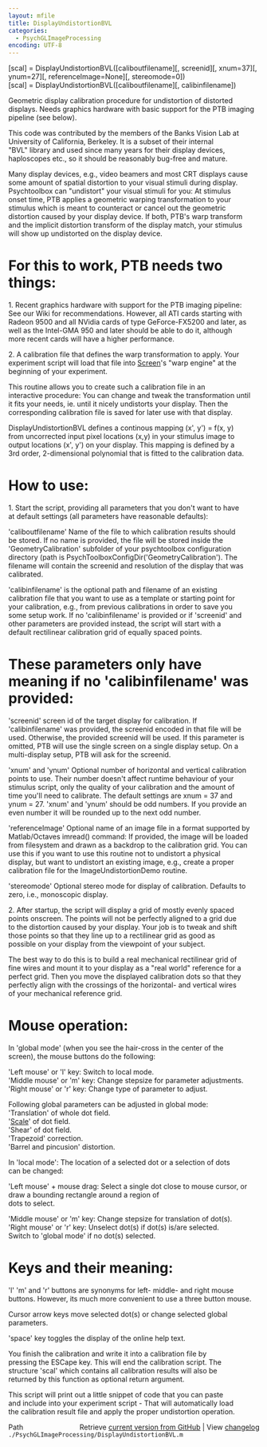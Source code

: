 ```yaml
---
layout: mfile
title: DisplayUndistortionBVL
categories:
  - PsychGLImageProcessing
encoding: UTF-8
---
```


[scal] = DisplayUndistortionBVL([caliboutfilename][, screenid][, xnum=37][, ynum=27][, referenceImage=None][, stereomode=0])  
[scal] = DisplayUndistortionBVL([caliboutfilename][, calibinfilename])  

Geometric display calibration procedure for undistortion of distorted  
displays. Needs graphics hardware with basic support for the PTB imaging  
pipeline (see below).  

This code was contributed by the members of the Banks Vision Lab at  
University of California, Berkeley. It is a subset of their internal  
"BVL" library and used since many years for their display devices,  
haploscopes etc., so it should be reasonably bug-free and mature.  

Many display devices, e.g., video beamers and most CRT displays cause  
some amount of spatial distortion to your visual stimuli during display.  
Psychtoolbox can "undistort" your visual stimuli for you: At stimulus  
onset time, PTB applies a geometric warping transformation to your  
stimulus which is meant to counteract or cancel out the geometric  
distortion caused by your display device. If both, PTB's warp transform  
and the implicit distortion transform of the display match, your stimulus  
will show up undistorted on the display device.  

# For this to work, PTB needs two things:  

1\. Recent graphics hardware with support for the PTB imaging pipeline:  
See our Wiki for recommendations. However, all ATI cards starting with  
Radeon 9500 and all NVidia cards of type GeForce-FX5200 and later, as  
well as the Intel-GMA 950 and later should be able to do it, although  
more recent cards will have a higher performance.  

2\. A calibration file that defines the warp transformation to apply. Your  
experiment script will load that file into [Screen](/docs/Screen)'s "warp engine" at the  
beginning of your experiment.  

This routine allows you to create such a calibration file in an  
interactive procedure: You can change and tweak the transformation until  
it fits your needs, ie. until it nicely undistorts your display. Then the  
corresponding calibration file is saved for later use with that display.  

DisplayUndistortionBVL defines a continous mapping (x', y') = f(x, y)  
from uncorrected input pixel locations (x,y) in your stimulus image to  
output locations (x', y') on your display. This mapping is defined by a  
3rd order, 2-dimensional polynomial that is fitted to the calibration data.  


# How to use:  

1\. Start the script, providing all parameters that you don't want to have  
at default settings (all parameters have reasonable defaults):  

'caliboutfilename' Name of the file to which calibration results should  
be stored. If no name is provided, the file will be stored inside the  
'GeometryCalibration' subfolder of your psychtoolbox configuration  
directory (path is PsychToolboxConfigDir('GeometryCalibration'). The  
filename will contain the screenid and resolution of the display that was  
calibrated.  

'calibinfilename' is the optional path and filename of an existing  
calibration file that you want to use as a template or starting point for  
your calibration, e.g., from previous calibrations in order to save you  
some setup work. If no 'calibinfilename' is provided or if 'screenid' and  
other parameters are provided instead, the script will start with a  
default rectilinear calibration grid of equally spaced points.  

# These parameters only have meaning if no 'calibinfilename' was provided:  

'screenid' screen id of the target display for calibration. If  
'calibinfilename' was provided, the screenid encoded in that file will be  
used. Otherwise, the provided screenid will be used. If this parameter is  
omitted, PTB will use the single screen on a single display setup. On a  
multi-display setup, PTB will ask for the screenid.  

'xnum' and 'ynum' Optional number of horizontal and vertical calibration  
points to use. Their number doesn't affect runtime behaviour of your  
stimulus script, only the quality of your calibration and the amount of  
time you'll need to calibrate. The default settings are xnum = 37 and  
ynum = 27. 'xnum' and 'ynum' should be odd numbers. If you provide an  
even number it will be rounded up to the next odd number.  

'referenceImage' Optional name of an image file in a format supported by  
Matlab/Octaves imread() command: If provided, the image will be loaded  
from filesystem and drawn as a backdrop to the calibration grid. You can  
use this if you want to use this routine not to undistort a physical  
display, but want to undistort an existing image, e.g., create a proper  
calibration file for the ImageUndistortionDemo routine.  

'stereomode' Optional stereo mode for display of calibration. Defaults to  
zero, i.e., monoscopic display.  

2\. After startup, the script will display a grid of mostly evenly spaced  
points onscreen. The points will not be perfectly aligned to a grid due  
to the distortion caused by your display. Your job is to tweak and shift  
those points so that they line up to a rectilinear grid as good as  
possible on your display from the viewpoint of your subject.  

The best way to do this is to build a real mechanical rectilinear grid of  
fine wires and mount it to your display as a "real world" reference for a  
perfect grid. Then you move the displayed calibration dots so that they  
perfectly align with the crossings of the horizontal- and vertical wires  
of your mechanical reference grid.  

# Mouse operation:  

In 'global mode' (when you see the hair-cross in the center of the  
screen), the mouse buttons do the following:  

'Left mouse' or 'l' key:   Switch to local mode.  
'Middle mouse' or 'm' key: Change stepsize for parameter adjustments.  
'Right mouse' or 'r' key:  Change type of parameter to adjust.  

Following global parameters can be adjusted in global mode:  
'Translation' of whole dot field.  
'[Scale](/docs/Scale)' of dot field.  
'Shear' of dot field.  
'Trapezoid' correction.  
'Barrel and pincusion' distortion.  

In 'local mode': The location of a selected dot or a selection of dots  
can be changed:  

'Left mouse' + mouse drag: Select a single dot close to mouse cursor, or  
                           draw a bounding rectangle around a region of  
                           dots to select.  

'Middle mouse' or 'm' key: Change stepsize for translation of dot(s).  
'Right mouse' or 'r' key:  Unselect dot(s) if dot(s) is/are selected.  
                           Switch to 'global mode' if no dot(s) selected.  



# Keys and their meaning:  

'l' 'm' and 'r' buttons are synonyms for left- middle- and right mouse  
buttons. However, its much more convenient to use a three button mouse.  

Cursor arrow keys move selected dot(s) or change selected global  
parameters.  

'space' key toggles the display of the online help text.  

You finish the calibration and write it into a calibration file by  
pressing the ESCape key. This will end the calibration script. The  
structure 'scal' which contains all calibration results will also be  
returned by this function as optional return argument.  

This script will print out a little snippet of code that you can paste  
and include into your experiment script - That will automatically load  
the calibration result file and apply the proper undistortion operation.  




<div class="code_header" style="text-align:right;">
  <span style="float:left;">Path&nbsp;&nbsp;</span> <span class="counter">Retrieve <a href=
  "https://raw.github.com/Psychtoolbox-3/Psychtoolbox-3/beta/./PsychGLImageProcessing/DisplayUndistortionBVL.m">current version from GitHub</a> | View <a href=
  "https://github.com/Psychtoolbox-3/Psychtoolbox-3/commits/beta/./PsychGLImageProcessing/DisplayUndistortionBVL.m">changelog</a></span>
</div>
<div class="code">
  <code>./PsychGLImageProcessing/DisplayUndistortionBVL.m</code>
</div>
